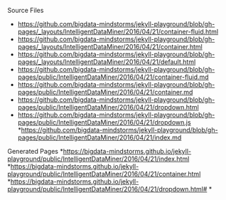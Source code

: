 Source Files
* https://github.com/bigdata-mindstorms/jekyll-playground/blob/gh-pages/_layouts/IntelligentDataMiner/2016/04/21/container-fluid.html
* https://github.com/bigdata-mindstorms/jekyll-playground/blob/gh-pages/_layouts/IntelligentDataMiner/2016/04/21/container.html
* https://github.com/bigdata-mindstorms/jekyll-playground/blob/gh-pages/_layouts/IntelligentDataMiner/2016/04/21/default.html
* https://github.com/bigdata-mindstorms/jekyll-playground/blob/gh-pages/public/IntelligentDataMiner/2016/04/21/container-fluid.md
* https://github.com/bigdata-mindstorms/jekyll-playground/blob/gh-pages/public/IntelligentDataMiner/2016/04/21/container.md
* https://github.com/bigdata-mindstorms/jekyll-playground/blob/gh-pages/public/IntelligentDataMiner/2016/04/21/dropdown.html
* https://github.com/bigdata-mindstorms/jekyll-playground/blob/gh-pages/public/IntelligentDataMiner/2016/04/21/dropdown.js
*https://github.com/bigdata-mindstorms/jekyll-playground/blob/gh-pages/public/IntelligentDataMiner/2016/04/21/index.md

Generated Pages
*https://bigdata-mindstorms.github.io/jekyll-playground/public/IntelligentDataMiner/2016/04/21/index.html
*https://bigdata-mindstorms.github.io/jekyll-playground/public/IntelligentDataMiner/2016/04/21/container.html
*https://bigdata-mindstorms.github.io/jekyll-playground/public/IntelligentDataMiner/2016/04/21/dropdown.html#
*
